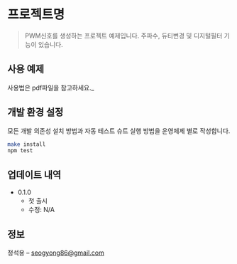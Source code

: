 # 프로젝트명
> PWM신호를 생성하는 프로젝트 예제입니다.
주파수, 듀티변경 및 디지털필터 기능이 있습니다.

## 사용 예제

사용법은 pdf파일을 참고하세요._

## 개발 환경 설정

모든 개발 의존성 설치 방법과 자동 테스트 슈트 실행 방법을 운영체제 별로 작성합니다.

```sh
make install
npm test
```

## 업데이트 내역

* 0.1.0
    * 첫 출시
    * 수정: N/A

## 정보

정석용 – seogyong86@gmail.com
